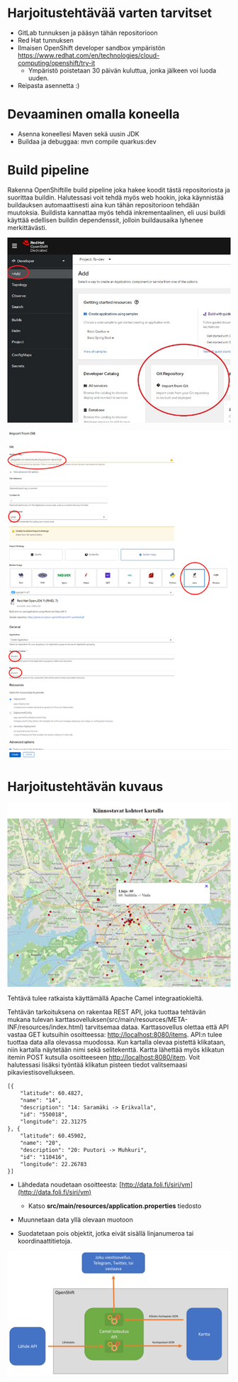 # Harjoitustehtävää varten tarvitset

- GitLab tunnuksen ja pääsyn tähän repositorioon
- Red Hat tunnuksen
- Ilmaisen OpenShift developer sandbox ympäristön https://www.redhat.com/en/technologies/cloud-computing/openshift/try-it
    - Ympäristö poistetaan 30 päivän kuluttua, jonka jälkeen voi luoda uuden.
- Reipasta asennetta :)

# Devaaminen omalla koneella
- Asenna koneellesi Maven sekä uusin JDK
- Buildaa ja debuggaa: mvn compile quarkus:dev

# Build pipeline

Rakenna OpenShiftille build pipeline joka hakee koodit tästä repositoriosta ja suorittaa buildin. Halutessasi voit tehdä myös web hookin, joka käynnistää buildauksen automaattisesti aina kun tähän repositorioon tehdään muutoksia. Buildista kannattaa myös tehdä inkrementaalinen, eli uusi buildi käyttää edellisen buildin dependenssit, jolloin buildausaika lyhenee merkittävästi.

![add](/readme/add.jpg)

![import-from-git](/readme/import-from-git.png)

# Harjoitustehtävän kuvaus

![Kartta](/readme/kartta.jpg)

Tehtävä tulee ratkaista käyttämällä Apache Camel integraatiokieltä.

Tehtävän tarkoituksena on rakentaa REST API, joka tuottaa tehtävän mukana tulevan karttasovelluksen(src/main/resources/META-INF/resources/index.html) tarvitsemaa dataa. Karttasovellus olettaa että API vastaa GET kutsuihin osoitteessa: [http://localhost:8080/items](http://localhost:8080/items). API:n  tulee tuottaa data alla olevassa muodossa. Kun kartalla olevaa pistettä klikataan, niin kartalla näytetään nimi sekä selitekenttä. Kartta lähettää myös klikatun itemin POST kutsulla osoitteeseen [http://localhost:8080/item](http://localhost:8080/item). Voit halutessasi lisäksi työntää klikatun pisteen tiedot valitsemaasi pikaviestisovellukseen.

    [{
        "latitude": 60.4827,
        "name": "14",
        "description": "14: Saramäki -> Erikvalla",
        "id": "550018",
        "longitude": 22.31275
    }, {
        "latitude": 60.45902,
        "name": "20",
        "description": "20: Puutori -> Muhkuri",
        "id": "110416",
        "longitude": 22.26783
    }]


- Lähdedata noudetaan osoitteesta: [http://data.foli.fi/siri/vm](http://data.foli.fi/siri/vm)
    - Katso **src/main/resources/application.properties** tiedosto

- Muunnetaan data yllä olevaan muotoon

- Suodatetaan pois objektit, jotka eivät sisällä linjanumeroa tai koordinaattitietoja.

![Arkkitehtuuri](/readme/arkkitehtuuri.jpg)
